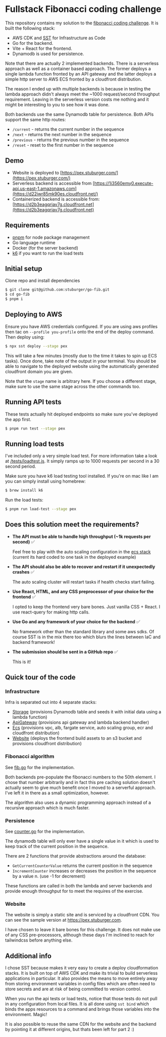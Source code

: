 # Fullstack Fibonacci coding challenge

This repository contains my solution to the [fibonacci coding challenge](https://gist.github.com/stepanbujnak/7fa18e2e97de2fd3f593c00b09c445c2). It is built the following stack:

- AWS CDK and [SST](https://sst.dev/) for Infrastructure as Code
- Go for the backend.
- Vite + React for the frontend.
- Dynamodb is used for persistence.

Note that there are actually 2 implemented backends. There is a serverless approach as well as a container based approach. The former deploys a single lambda function fronted by an API gateway and the latter deploys a simple http server to AWS ECS fronted by a cloudfront distribution.

The reason I ended up with multiple backends is because in testing the lambda approach didn't always meet the ~1000 request/second throughput requirement. Leaving in the serverless version costs me nothing and it might be interesting to you to see how it was done.

Both backends use the same Dynamodb table for persistence. Both APIs support the same http routes:

- `/current` - returns the current number in the sequence
- `/next` - returns the next number in the sequence
- `/previous` - returns the previous number in the sequence
- `/reset` - reset to the first number in the sequence

## Demo

- Website is deployed to [https://pex.stuburger.com/](https://pex.stuburger.com/)
- Serverless backend is accessible from [https://1i3560emy0.execute-api.us-east-1.amazonaws.com](https://d22iwr85mk90es.cloudfront.net/)
- Containerized backend is accessible from: [https://d2b3eagqriav7g.cloudfront.net](https://d2b3eagqriav7g.cloudfront.net)

## Requirements

- [pnpm](https://pnpm.io/installation) for node package management
- Go language runtime
- Docker (for the server backend)
- [k6](https://k6.io/) if you want to run the load tests

## Initial setup

Clone repo and install dependencies

```bash
$ git clone git@github.com:stuburger/go-fib.git
$ cd go-fib
$ pnpm i
```

## Deploying to AWS

Ensure you have AWS credentials configured. If you are using aws profiles then tac on `--profile you-profile` onto the end of the deploy command. Then deploy using:

```bash
$ npx sst deploy --stage pex
```

This will take a few minutes (mostly due to the time it takes to spin up ECS tasks). Once done, take note of the output in your terminal. You should be able to navigate to the deployed website using the automatically generated cloudfront domain you are given.

Note that the `stage` name is arbitrary here. If you choose a different stage, make sure to use the same stage across the other commands too.

## Running API tests

These tests actually hit deployed endpoints so make sure you've deployed the app first.

```bash
$ pnpm run test --stage pex
```

## Running load tests

I've included only a very simple load test. For more information take a look at [/tests/loadtest.js](/tests/loadtest.js). It simply ramps up to 1000 requests per second in a 30 second period.

Make sure you have k6 load testing tool installed. If you're on mac like I am you can simply install using homebrew:

```bash
$ brew install k6
```

Run the load tests:

```bash
$ pnpm run load-test --stage pex
```

## Does this solution meet the requirements?

- **The API must be able to handle high throughput (~1k requests per second)** ✅

  Feel free to play with the auto scaling configuration in the [ecs stack](./stacks/ecs.ts) (current its hard coded to one task in the deployed example)

- **The API should also be able to recover and restart if it unexpectedly crashes** ✅

  The auto scaling cluster will restart tasks if health checks start failing.

- **Use React, HTML, and any CSS preprocessor of your choice for the frontend** ✅

  I opted to keep the frontend very bare bones. Just vanilla CSS + React. I use react-query for making http calls.

- **Use Go and any framework of your choice for the backend** ✅

  No framework other than the standard library and some aws sdks. Of course SST is in the mix there too which blurs the lines between IaC and backend framework!

- **The submission should be sent in a GitHub repo** ✅

  This is it!

## Quick tour of the code

### Infrastructure

Infra is separated out into 4 separate stacks:

- [Storage](/stacks/storage.ts) (provisions Dynamodb table and seeds it with initial data using a lambda function)
- [ApiGateway](/stacks/api-gateway.ts) (provisions api gateway and lambda backend handler)
- [Ecs](/stacks/ecs.ts) (provisions vpc, alb, fargate service, auto scaling group, ecr and cloudfront distribution)
- [Website](/stacks/website.ts) (deploys the frontend build assets to an s3 bucket and provisions cloudfront distribution)

### Fibonacci algorithm

See [fib.go](./fib/fib.go) for the implementation.

Both backends pre-populate the fibonacci numbers to the 50th element. I chose that number arbitrarily and in fact this pre caching solution doesn't actually seem to give much benefit once I moved to a serverful approach. I've left it in there as a small optimization, however.

The algorithm also uses a dynamic programming approach instead of a recursive approach which is much faster.

### Persistence

See [counter.go](./db/counter.go) for the implementation.

The dynamodb table will only ever have a single value in it which is used to keep track of the current position in the sequence.

There are 2 functions that provide abstractions around the database:

- `GetCurrentCounterValue` returns the current position in the sequence
- `IncrementCounter` increases or decreases the position in the sequence by a value n. (use -1 for decrement)

These functions are called in both the lambda and server backends and provide enough throughput for to meet the requires of the exercise.

### Website

The website is simply a static site and is serviced by a cloudfront CDN. You can see the sample version at https://pex.stuburger.com.

I have chosen to leave it bare bones for this challenge. It does not make use of any CSS pre-processors, although these days I'm inclined to reach for tailwindcss before anything else.

## Additional info

I chose SST because makes it very easy to create a deploy cloudformation stacks. It is built on top of AWS CDK and make its trivial to build serverless applications in particular. It also provides the means to move entirely away from storing environment variables in config files which are often need to store secrets and are at risk of being committed to version control.

When you run the api tests or load tests, notice that those tests do not pull in any configuration from local files. It is all done using `sst bind` which binds the apps resources to a command and brings those variables into the environment. Magic!

It is also possible to reuse the same CDN for the website and the backend by pointing it at different origins, but thats been left for part 2 :)
